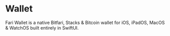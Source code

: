 # Wallet

Fari Wallet is a native Bitfari, Stacks &amp; Bitcoin wallet for iOS, iPadOS, MacOS &amp; WatchOS built entirely in SwiftUI.
